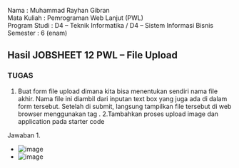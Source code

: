 Nama : Muhammad Rayhan Gibran <br>
Mata Kuliah : Pemrograman Web Lanjut (PWL) <br>
Program Studi : D4 – Teknik Informatika / D4 – Sistem Informasi Bisnis <br>
Semester : 6 (enam)  <br>

## Hasil JOBSHEET 12 PWL – File Upload

 ### TUGAS
1. Buat form file upload dimana kita bisa menentukan sendiri nama file akhir. Nama file ini 
diambil dari inputan text box yang juga ada di dalam form tersebut. Setelah di submit, 
langsung tampilkan file tersebut di web browser menggunakan tag <img>.
2.Tambahkan proses upload image dan application pada starter code

Jawaban
1.
   - ![image](https://github.com/gbrn7/PWL_2024/assets/127575934/3160f03b-b86a-46b2-8d53-fe428b9b6228)
   - ![image](https://github.com/gbrn7/PWL_2024/assets/127575934/a6022e7a-cee9-4440-a983-b81c7813a671)















    




